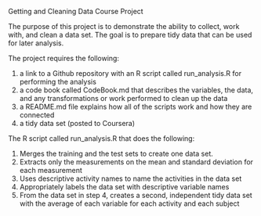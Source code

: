 Getting and Cleaning Data
Course Project

The purpose of this project is to demonstrate the ability to collect, work with, and clean a data set. The goal is to prepare tidy data that can be used for later analysis. 

The project requires the following:

1) a link to a Github repository with an R script called run_analysis.R for performing the analysis 
2) a code book called CodeBook.md that describes the variables, the data, and any transformations or work performed to clean up the data
3) a README.md file explains how all of the scripts work and how they are connected  
4) a tidy data set (posted to Coursera)

The R script called run_analysis.R that does the following:

1. Merges the training and the test sets to create one data set.
2. Extracts only the measurements on the mean and standard deviation for each measurement 
3. Uses descriptive activity names to name the activities in the data set
4. Appropriately labels the data set with descriptive variable names 
5. From the data set in step 4, creates a second, independent tidy data set with the average of each variable for each activity and each subject